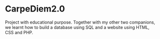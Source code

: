 # CarpeDiem2.0
Project with educational purpose. Together with my other two companions, we learnt how to build a database using SQL and a website using HTML, CSS and PHP.
